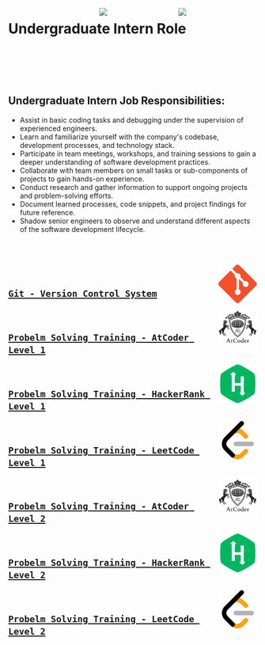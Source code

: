 <a href="/level-1/README.md"><img align="right" width="160" src="/logos/emp02.png"></img></a>
<a href="/level-1/README.md"><img align="right" width="160" src="/logos/emp01.png"></img></a>

# Undergraduate Intern Role

<br><br><br><br>

## Undergraduate Intern Job Responsibilities:
- Assist in basic coding tasks and debugging under the supervision of experienced engineers.
- Learn and familiarize yourself with the company's codebase, development processes, and technology stack.
- Participate in team meetings, workshops, and training sessions to gain a deeper understanding of software development practices.
- Collaborate with team members on small tasks or sub-components of projects to gain hands-on experience.
- Conduct research and gather information to support ongoing projects and problem-solving efforts.
- Document learned processes, code snippets, and project findings for future reference.
- Shadow senior engineers to observe and understand different aspects of the software development lifecycle.

<br><br>

<a href="https://github.com/cs-MohamedAyman/Version-Control-System-and-Automation/blob/master/Git/README.md"><img align="right" width="80" src="https://github.com/cs-MohamedAyman/cs-MohamedAyman/blob/master/logos/git.png"></img></a>
<br>

## [`Git - Version Control System`](https://github.com/cs-MohamedAyman/Version-Control-System-and-Automation/blob/master/Git/README.md)

<a href="https://github.com/cs-MohamedAyman/Problem-Solving-Training/blob/master/level-1/README.md#atcoder-oj-phases"><img align="right" width="80" src="https://github.com/cs-MohamedAyman/Problem-Solving-Training/blob/master/logos/atcoder.png"></img></a>
<br>

## [`Probelm Solving Training - AtCoder Level 1`](https://github.com/cs-MohamedAyman/Problem-Solving-Training/blob/master/level-1/README.md#atcoder-oj-phases)

<a href="https://github.com/cs-MohamedAyman/Problem-Solving-Training/blob/master/level-1/README.md#hackerrank-oj-phases"><img align="right" width="80" src="https://github.com/cs-MohamedAyman/Problem-Solving-Training/blob/master/logos/hackerrank.png"></img></a>
<br>

## [`Probelm Solving Training - HackerRank Level 1`](https://github.com/cs-MohamedAyman/Problem-Solving-Training/blob/master/level-1/README.md#hackerrank-oj-phases)

<a href="https://github.com/cs-MohamedAyman/Problem-Solving-Training/blob/master/level-1/README.md#leetcode-oj-phases"><img align="right" width="80" src="https://github.com/cs-MohamedAyman/Problem-Solving-Training/blob/master/logos/leetcode.png"></img></a>
<br>

## [`Probelm Solving Training - LeetCode Level 1`](https://github.com/cs-MohamedAyman/Problem-Solving-Training/blob/master/level-1/README.md#leetcode-oj-phases)

<a href="https://github.com/cs-MohamedAyman/Problem-Solving-Training/blob/master/level-2/README.md#atcoder-oj-phases"><img align="right" width="80" src="https://github.com/cs-MohamedAyman/Problem-Solving-Training/blob/master/logos/atcoder.png"></img></a>
<br>

## [`Probelm Solving Training - AtCoder Level 2`](https://github.com/cs-MohamedAyman/Problem-Solving-Training/blob/master/level-2/README.md#atcoder-oj-phases)

<a href="https://github.com/cs-MohamedAyman/Problem-Solving-Training/blob/master/level-2/README.md#hackerrank-oj-phases"><img align="right" width="80" src="https://github.com/cs-MohamedAyman/Problem-Solving-Training/blob/master/logos/hackerrank.png"></img></a>
<br>

## [`Probelm Solving Training - HackerRank Level 2`](https://github.com/cs-MohamedAyman/Problem-Solving-Training/blob/master/level-2/README.md#hackerrank-oj-phases)

<a href="https://github.com/cs-MohamedAyman/Problem-Solving-Training/blob/master/level-2/README.md#leetcode-oj-phases"><img align="right" width="80" src="https://github.com/cs-MohamedAyman/Problem-Solving-Training/blob/master/logos/leetcode.png"></img></a>
<br>

## [`Probelm Solving Training - LeetCode Level 2`](https://github.com/cs-MohamedAyman/Problem-Solving-Training/blob/master/level-2/README.md#leetcode-oj-phases)
